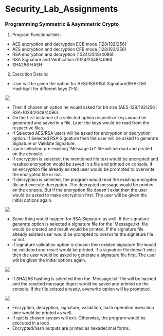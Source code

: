# Security_Lab_Assignments

### Programming Symmetric & Asymmetric Crypto

 1. Program Functionalities:
  - AES encryption and decryption ECB mode (128/192/256)
  - AES encryption and decryption CFB mode (128/192/256)
  - RSA encryption and decryption (1024/2048/4096)
  - RSA Signature and Verification (1024/2048/4096)
  - SHA256 HASH

 2. Execution Details:
  - User will be given the option for AES/RSA/RSA Signature/SHA-256 Hash/quit for different keys (1-5). 

   ![](https://github.com/sharmin6630/Security_Lab_Assignments/blob/main/1.png)

  - Then if chosen an option he would asked for bit size (AES-128/192/256 | RSA-1024/2048/4096).
  - On the first instance of a selected option respective keys would be generated and saved in a file. Later the keys would be read from the respective files.
  - If Selected AES/RSA users will be asked for encryption or decryption option. If Selected RSA Signature then the user will be asked to generate Signature or Validate Signature.
  - Upon selection pre-existing 'Message.txt' file will be read and printed on the console.
  - If encryption is selected, the mentioned file text would be encrypted and resulted encryption would be saved in a file and printed on console. If an encryption file already existed user would be prompted to overwrite the encrypted file or not.
  - If decryption is selected, the program would read the existing encrypted file and execute decryption. The decrypted message would be printed on the console. But if the encryption file doesn't exist then the user would be asked to make encryption first. The user will be given the initial options again. 

   ![](https://github.com/sharmin6630/Security_Lab_Assignments/blob/main/2.png)

  - Same thing would happen for RSA Signature as well. If the signature generate option is selected a signature file for the 'Message.txt' file would be created and result would be printed. If the signature file already existed user would be prompted to overwrite the signature file or not.
  - If signature validation option is chosen then existed signature file would be validated and result would be printed. If a signature file doesn't exist then the user would be asked to generate a signature file first. The user will be given the initial options again. 

   ![](https://github.com/sharmin6630/Security_Lab_Assignments/blob/main/3.png)

  - If SHA256 hashing is selected then the 'Message.txt' file will be hashed and the resulted message digest would be saved and printed on the console. If the file existed already,  overwrite option will be prompted.

   ![](https://github.com/sharmin6630/Security_Lab_Assignments/blob/main/4.png)

  - Encryption, decryption, signature, validation, hash operation execution time would be printed as well.
  - If quit is chosen system will exit. Otherwise, the program would be executed in a loop.
  - Encrypted/hash outputs are printed as hexadecimal forms.

